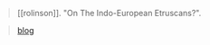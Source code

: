 > [[rolinson]]. "On The Indo-European Etruscans?".

> [blog](https://aryaakasha.com/2020/04/30/on-the-indo-european-etruscans/)